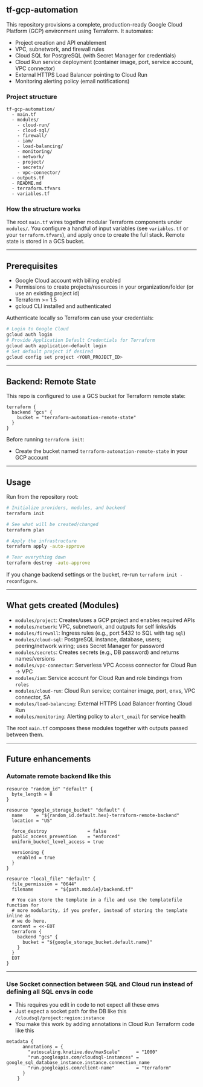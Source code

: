 ## tf-gcp-automation

This repository provisions a complete, production-ready Google Cloud Platform (GCP) environment using Terraform. It automates:

- Project creation and API enablement
- VPC, subnetwork, and firewall rules
- Cloud SQL for PostgreSQL (with Secret Manager for credentials)
- Cloud Run service deployment (container image, port, service account, VPC connector)
- External HTTPS Load Balancer pointing to Cloud Run
- Monitoring alerting policy (email notifications)

### Project structure
```text
tf-gcp-automation/
  - main.tf
  - modules/
    - cloud-run/
    - cloud-sql/
    - firewall/
    - iam/
    - load-balancing/
    - monitoring/
    - network/
    - project/
    - secrets/
    - vpc-connector/
  - outputs.tf
  - README.md
  - terraform.tfvars
  - variables.tf
```

### How the structure works
The root `main.tf` wires together modular Terraform components under `modules/`. You configure a handful of input variables (see `variables.tf` or your `terraform.tfvars`), and apply once to create the full stack. Remote state is stored in a GCS bucket.

---

## Prerequisites
- Google Cloud account with billing enabled
- Permissions to create projects/resources in your organization/folder (or use an existing project id)
- Terraform >= 1.5
- gcloud CLI installed and authenticated

Authenticate locally so Terraform can use your credentials:
```bash
# Login to Google Cloud
gcloud auth login
# Provide Application Default Credentials for Terraform
gcloud auth application-default login
# Set default project if desired
gcloud config set project <YOUR_PROJECT_ID>
```

---

## Backend: Remote State
This repo is configured to use a GCS bucket for Terraform remote state:

```hcl
terraform {
  backend "gcs" {
    bucket = "terraform-automation-remote-state"
  }
}
```

Before running `terraform init`:
- Create the bucket named `terraform-automation-remote-state` in your GCP account
---

## Usage
Run from the repository root:

```bash
# Initialize providers, modules, and backend
terraform init

# See what will be created/changed
terraform plan

# Apply the infrastructure
terraform apply -auto-approve

# Tear everything down
terraform destroy -auto-approve
```

If you change backend settings or the bucket, re-run `terraform init -reconfigure`.

---

## What gets created (Modules)
- `modules/project`: Creates/uses a GCP project and enables required APIs
- `modules/network`: VPC, subnetwork, and outputs for self links/ids
- `modules/firewall`: Ingress rules (e.g., port 5432 to SQL with tag `sql`)
- `modules/cloud-sql`: PostgreSQL instance, database, users; peering/network wiring; uses Secret Manager for password
- `modules/secrets`: Creates secrets (e.g., DB password) and returns names/versions
- `modules/vpc-connector`: Serverless VPC Access connector for Cloud Run -> VPC
- `modules/iam`: Service account for Cloud Run and role bindings from `roles`
- `modules/cloud-run`: Cloud Run service; container image, port, envs, VPC connector, SA
- `modules/load-balancing`: External HTTPS Load Balancer fronting Cloud Run
- `modules/monitoring`: Alerting policy to `alert_email` for service health

The root `main.tf` composes these modules together with outputs passed between them.

---

## Future enhancements

### Automate remote backend like this

```hcl
resource "random_id" "default" {
  byte_length = 8
}

resource "google_storage_bucket" "default" {
  name     = "${random_id.default.hex}-terraform-remote-backend"
  location = "US"

  force_destroy               = false
  public_access_prevention    = "enforced"
  uniform_bucket_level_access = true

  versioning {
    enabled = true
  }
}

resource "local_file" "default" {
  file_permission = "0644"
  filename        = "${path.module}/backend.tf"

  # You can store the template in a file and use the templatefile function for
  # more modularity, if you prefer, instead of storing the template inline as
  # we do here.
  content = <<-EOT
  terraform {
    backend "gcs" {
      bucket = "${google_storage_bucket.default.name}"
    }
  }
  EOT
}
```

---

### Use Socket connection between SQL and Cloud run instead of defining all SQL envs in code

- This requires you edit in code to not expect all these envs
- Just expect a socket path for the DB like this `/cloudsql/project:region:instance`
- You make this work by adding annotations in Cloud Run Terraform code like this

```hcl
metadata {
      annotations = {
        "autoscaling.knative.dev/maxScale"      = "1000"
        "run.googleapis.com/cloudsql-instances" = google_sql_database_instance.instance.connection_name
        "run.googleapis.com/client-name"        = "terraform"
      }
    }
```
